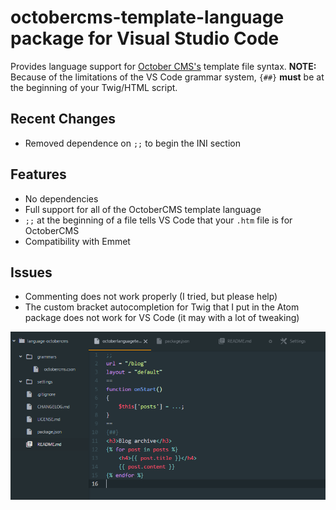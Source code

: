 # octobercms-template-language package for Visual Studio Code

Provides language support for [October CMS's](http://octobercms.com) template file syntax.
**NOTE:** Because of the limitations of the VS Code grammar system, `{##}` **must** be at the beginning of your Twig/HTML script.

## Recent Changes
* Removed dependence on `;;` to begin the INI section

## Features
* No dependencies
* Full support for all of the OctoberCMS template language
* `;;` at the beginning of a file tells VS Code that your `.htm` file is for OctoberCMS
* Compatibility with Emmet

## Issues
* Commenting does not work properly (I tried, but please help)
* The custom bracket autocompletion for Twig that I put in the Atom package does not work for VS Code (it may with a lot of tweaking)

![Screenshot](https://github.com/dqsully/language-octobercms/blob/master/screenshot.png?raw=true)
